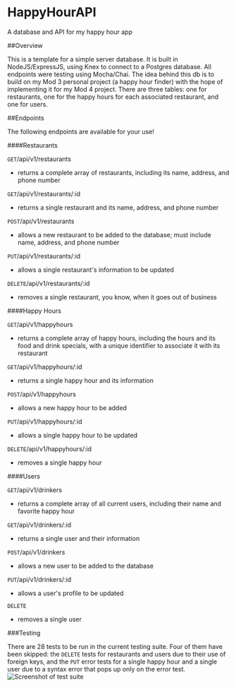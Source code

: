 # HappyHourAPI
A database and API for my happy hour app

##Overview

This is a template for a simple server database. It is built in NodeJS/ExpressJS, using Knex to connect to a Postgres database. All endpoints were testing using Mocha/Chai. The idea behind this db is to build on my Mod 3 personal project (a happy hour finder) with the hope of implementing it for my Mod 4 project. There are three tables: one for restaurants, one for the happy hours for each associated restaurant, and one for users.

##Endpoints

The following endpoints are available for your use!

####Restaurants

`GET`/api/v1/restaurants
* returns a complete array of restaurants, including its name, address, and phone number

`GET`/api/v1/restaurants/:id
* returns a single restaurant and its name, address, and phone number

`POST`/api/v1/restaurants
* allows a new restaurant to be added to the database; must include name, address, and phone number

`PUT`/api/v1/restaurants/:id
* allows a single restaurant's information to be updated

`DELETE`/api/v1/restaurants/:id
* removes a single restaurant, you know, when it goes out of business

####Happy Hours

`GET`/api/v1/happyhours
* returns a complete array of happy hours, including the hours and its food and drink specials, with a unique identifier to associate it with its restaurant

`GET`/api/v1/happyhours/:id
* returns a single happy hour and its information

`POST`/api/v1/happyhours
* allows a new happy hour to be added

`PUT`/api/v1/happyhours/:id
* allows a single happy hour to be updated

`DELETE`/api/v1/happyhours/:id
* removes a single happy hour

####Users

`GET`/api/v1/drinkers
* returns a complete array of all current users, including their name and favorite happy hour

`GET`/api/v1/drinkers/:id
* returns a single user and their information

`POST`/api/v1/drinkers
* allows a new user to be added to the database

`PUT`/api/v1/drinkers/:id
* allows a user's profile to be updated

`DELETE`
* removes a single user

###Testing

There are 28 tests to be run in the current testing suite. Four of them have been skipped: the `DELETE` tests for restaurants and users due to their use of foreign keys, and the `PUT` error tests for a single happy hour and a single user due to a syntax error that pops up only on the error test.
![Screenshot of test suite]()
